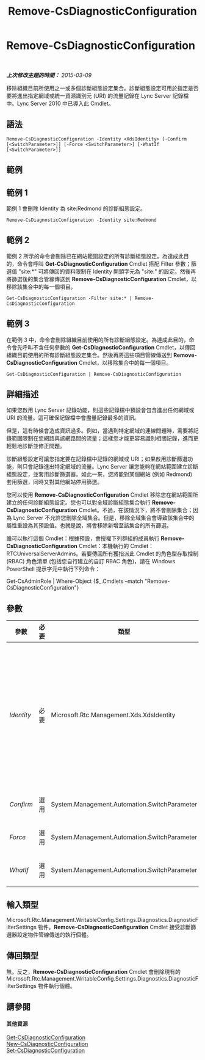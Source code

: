 ﻿---
title: Remove-CsDiagnosticConfiguration
TOCTitle: Remove-CsDiagnosticConfiguration
ms:assetid: b15293bf-d0d1-4322-ab1d-10b54636746a
ms:mtpsurl: https://technet.microsoft.com/zh-tw/library/Gg412853(v=OCS.15)
ms:contentKeyID: 49292034
ms.date: 08/10/2015
mtps_version: v=OCS.15
ms.translationtype: HT
---

# Remove-CsDiagnosticConfiguration

 

_**上次修改主題的時間：** 2015-03-09_

移除組織目前所使用之一或多個診斷組態設定集合。診斷組態設定可用於指定是否要將進出指定網域或統一資源識別元 (URI) 的流量記錄在 Lync Server 記錄檔中。Lync Server 2010 中已導入此 Cmdlet。

## 語法

    Remove-CsDiagnosticConfiguration -Identity <XdsIdentity> [-Confirm [<SwitchParameter>]] [-Force <SwitchParameter>] [-WhatIf [<SwitchParameter>]]

## 範例

## 範例 1

範例 1 會刪除 Identity 為 site:Redmond 的診斷組態設定。

    Remove-CsDiagnosticConfiguration -Identity site:Redmond

## 範例 2

範例 2 所示的命令會刪除已在網站範圍設定的所有診斷組態設定。為達成此目的，命令會呼叫 **Get-CsDiagnosticConfiguration** Cmdlet 搭配 Filter 參數；篩選值 "site:\*" 可將傳回的資料限制在 Identity 開頭字元為 "site:" 的設定。然後再將篩選後的集合管線傳送到 **Remove-CsDiagnosticConfiguration** Cmdlet，以移除該集合中的每一個項目。

    Get-CsDiagnosticConfiguration -Filter site:* | Remove-CsDiagnosticConfiguration

## 範例 3

在範例 3 中，命令會刪除組織目前使用的所有診斷組態設定。為達成此目的，命令會先呼叫不含任何參數的 **Get-CsDiagnosticConfiguration** Cmdlet，以傳回組織目前使用的所有診斷組態設定集合。然後再將這些項目管線傳送到 **Remove-CsDiagnosticConfiguration** Cmdlet，以移除集合中的每一個項目。

    Get-CsDiagnosticConfiguration | Remove-CsDiagnosticConfiguration

## 詳細描述

如果您啟用 Lync Server 記錄功能，則這些記錄檔中預設會包含進出任何網域或 URI 的流量。這可確保記錄檔中會盡量記錄最多的資訊。

但是，這有時候會造成資訊過多。例如，當遇到特定網域的連線問題時，需要將記錄範圍限制在您網路與該網路間的流量；這樣您才能更容易識別相關記錄，進而更輕鬆地診斷並修正問題。

診斷組態設定可讓您指定要在記錄檔中記錄的網域或 URI；如果啟用診斷篩選功能，則只會記錄進出特定網域的流量。Lync Server 讓您能夠在網站範圍建立診斷組態設定，並套用診斷篩選器。如此一來，您將能對某個網站 (例如 Redmond) 套用篩選，同時又對其他網站停用篩選。

您可以使用 **Remove-CsDiagnosticConfiguration** Cmdlet 移除您在網站範圍所建立的任何診斷組態設定。您也可以對全域診斷組態集合執行 **Remove-CsDiagnosticConfiguration** Cmdlet。不過，在該情況下，將不會刪除集合；因為 Lync Server 不允許您刪除全域集合。但是，移除全域集合會導致該集合中的屬性重設為其預設值。也就是說，將會移除新增至該集合的所有篩選。

誰可以執行這個 Cmdlet：根據預設，會授權下列群組的成員執行 **Remove-CsDiagnosticConfiguration** Cmdlet：本機執行的 Cmdlet：RTCUniversalServerAdmins。若要傳回所有獲指派此 Cmdlet 的角色型存取控制 (RBAC) 角色清單 (包括您自行建立的自訂 RBAC 角色)，請在 Windows PowerShell 提示字元中執行下列命令：

Get-CsAdminRole | Where-Object {$\_.Cmdlets –match "Remove-CsDiagnosticConfiguration"}

## 參數


<table>
<colgroup>
<col style="width: 25%" />
<col style="width: 25%" />
<col style="width: 25%" />
<col style="width: 25%" />
</colgroup>
<thead>
<tr class="header">
<th>參數</th>
<th>必要</th>
<th>類型</th>
<th>說明</th>
</tr>
</thead>
<tbody>
<tr class="odd">
<td><p><em>Identity</em></p></td>
<td><p>必要</p></td>
<td><p>Microsoft.Rtc.Management.Xds.XdsIdentity</p></td>
<td><p>要移除之診斷組態設定的唯一識別碼。若要移除在此網站範圍設定的設定，請使用類似下列的語法：-Identity &quot;site:Redmond&quot;。</p>
<p><strong>Remove-CsDiagnosticConfiguration</strong> Cmdlet 也可以針對全域組態設定來執行；在該情況下，請使用下列語法：–Identity global。不過，不會實際移除全域設定；但是，可在全域設定中找到的屬性將重設為其預設值。</p>
<p></p></td>
</tr>
<tr class="even">
<td><p><em>Confirm</em></p></td>
<td><p>選用</p></td>
<td><p>System.Management.Automation.SwitchParameter</p></td>
<td><p>在執行命令前先提示確認。</p></td>
</tr>
<tr class="odd">
<td><p><em>Force</em></p></td>
<td><p>選用</p></td>
<td><p>System.Management.Automation.SwitchParameter</p></td>
<td><p>隱藏執行命令時可能發生的非嚴重錯誤訊息。</p></td>
</tr>
<tr class="even">
<td><p><em>WhatIf</em></p></td>
<td><p>選用</p></td>
<td><p>System.Management.Automation.SwitchParameter</p></td>
<td><p>說明執行命令時若不實際執行命令的後果。</p></td>
</tr>
</tbody>
</table>


## 輸入類型

Microsoft.Rtc.Management.WritableConfig.Settings.Diagnostics.DiagnosticFilterSettings 物件。**Remove-CsDiagnosticConfiguration** Cmdlet 接受診斷篩選器設定物件管線傳送的執行個體。

## 傳回類型

無。反之，**Remove-CsDiagnosticConfiguration** Cmdlet 會刪除現有的 Microsoft.Rtc.Management.WritableConfig.Settings.Diagnostics.DiagnosticFilterSettings 物件執行個體。

## 請參閱

#### 其他資源

[Get-CsDiagnosticConfiguration](get-csdiagnosticconfiguration.md)  
[New-CsDiagnosticConfiguration](new-csdiagnosticconfiguration.md)  
[Set-CsDiagnosticConfiguration](set-csdiagnosticconfiguration.md)

